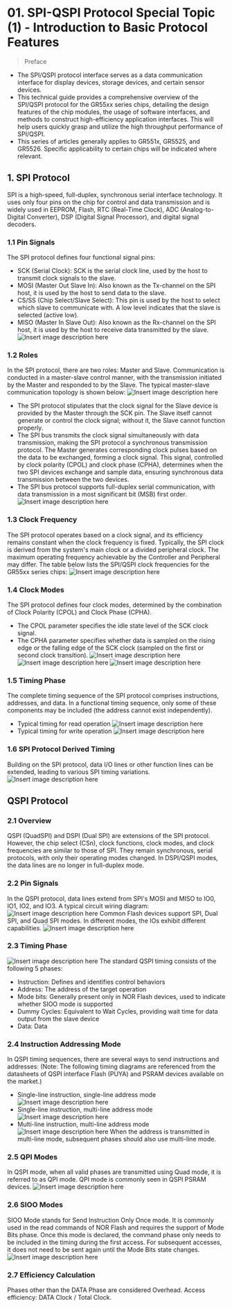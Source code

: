 # 01. SPI-QSPI Protocol Special Topic (1) - Introduction to Basic Protocol Features
> Preface
- The SPI/QSPI protocol interface serves as a data communication interface for display devices, storage devices, and certain sensor devices.
- This technical guide provides a comprehensive overview of the SPI/QSPI protocol for the GR55xx series chips, detailing the design features of the chip modules, the usage of software interfaces, and methods to construct high-efficiency application interfaces. This will help users quickly grasp and utilize the high throughput performance of SPI/QSPI.
- This series of articles generally applies to GR551x, GR5525, and GR5526. Specific applicability to certain chips will be indicated where relevant.

## 1. SPI Protocol
SPI is a high-speed, full-duplex, synchronous serial interface technology. It uses only four pins on the chip for control and data transmission and is widely used in EEPROM, Flash, RTC (Real-Time Clock), ADC (Analog-to-Digital Converter), DSP (Digital Signal Processor), and digital signal decoders.

### 1.1 Pin Signals
The SPI protocol defines four functional signal pins:
- SCK (Serial Clock): SCK is the serial clock line, used by the host to transmit clock signals to the slave.
- MOSI (Master Out Slave In): Also known as the Tx-channel on the SPI host, it is used by the host to send data to the slave.
- CS/SS (Chip Select/Slave Select): This pin is used by the host to select which slave to communicate with. A low level indicates that the slave is selected (active low).
- MISO (Master In Slave Out): Also known as the Rx-channel on the SPI host, it is used by the host to receive data transmitted by the slave.
![Insert image description here](../../../../_images/e37d97570f0549ba8381eac2339e972f.png)

### 1.2 Roles
In the SPI protocol, there are two roles: Master and Slave. Communication is conducted in a master-slave control manner, with the transmission initiated by the Master and responded to by the Slave. The typical master-slave communication topology is shown below:
![Insert image description here](../../../../_images/bfb3b5d0532b4100af5d355ace484fc1.png)
- The SPI protocol stipulates that the clock signal for the Slave device is provided by the Master through the SCK pin. The Slave itself cannot generate or control the clock signal; without it, the Slave cannot function properly.
- The SPI bus transmits the clock signal simultaneously with data transmission, making the SPI protocol a synchronous transmission protocol. The Master generates corresponding clock pulses based on the data to be exchanged, forming a clock signal. This signal, controlled by clock polarity (CPOL) and clock phase (CPHA), determines when the two SPI devices exchange and sample data, ensuring synchronous data transmission between the two devices.
- The SPI bus protocol supports full-duplex serial communication, with data transmission in a most significant bit (MSB) first order.
![Insert image description here](../../../../_images/3e861a7f190c49849b0239fbf9b43dce.png)

### 1.3 Clock Frequency
The SPI protocol operates based on a clock signal, and its efficiency remains constant when the clock frequency is fixed. Typically, the SPI clock is derived from the system's main clock or a divided peripheral clock. The maximum operating frequency achievable by the Controller and Peripheral may differ.
The table below lists the SPI/QSPI clock frequencies for the GR55xx series chips:
![Insert image description here](../../../../_images/ce10ad7e5fa04751bbc2146053e685c8.png)

### 1.4 Clock Modes
The SPI protocol defines four clock modes, determined by the combination of Clock Polarity (CPOL) and Clock Phase (CPHA).
- The CPOL parameter specifies the idle state level of the SCK clock signal.
- The CPHA parameter specifies whether data is sampled on the rising edge or the falling edge of the SCK clock (sampled on the first or second clock transition).
![Insert image description here](../../../../_images/a3ac8db7ff0642d9a232c3548cbdd33b.png)
![Insert image description here](../../../../_images/189d99c6d23a488fb5eb23b74a2e9abd.png)
![Insert image description here](../../../../_images/0d7580f688824da0bbd48e5ffbe8f42d.png)

### 1.5 Timing Phase
The complete timing sequence of the SPI protocol comprises instructions, addresses, and data. In a functional timing sequence, only some of these components may be included (the address cannot exist independently).
- Typical timing for read operation
![Insert image description here](../../../../_images/6d47a998a5304049baf3cd5075e0515b.png)
- Typical timing for write operation
![Insert image description here](../../../../_images/cfd5288db09444a4b9d2357cd17aa12f.png)

### 1.6 SPI Protocol Derived Timing
Building on the SPI protocol, data I/O lines or other function lines can be extended, leading to various SPI timing variations.
![Insert image description here](../../../../_images/95125dfa0da94729b18ab55a0ed1c901.png)

## QSPI Protocol

### 2.1 Overview
QSPI (QuadSPI) and DSPI (Dual SPI) are extensions of the SPI protocol. However, the chip select (CSn), clock functions, clock modes, and clock frequencies are similar to those of SPI. They remain synchronous, serial protocols, with only their operating modes changed. In DSPI/QSPI modes, the data lines are no longer in full-duplex mode.

### 2.2 Pin Signals
In the QSPI protocol, data lines extend from SPI's MOSI and MISO to IO0, IO1, IO2, and IO3.
A typical circuit wiring diagram:
![Insert image description here](../../../../_images/967a6367f5804f13abe3c420ff65337a.png)
Common Flash devices support SPI, Dual SPI, and Quad SPI modes. In different modes, the IOs exhibit different capabilities.
![Insert image description here](../../../../_images/2e07e4f34855451ab5d20bb099f4363a.png)

### 2.3 Timing Phase
![Insert image description here](../../../../_images/2ab29e59e4c34e5bb348a6a49e106468.png)
The standard QSPI timing consists of the following 5 phases:
- Instruction: Defines and identifies control behaviors
- Address: The address of the target operation
- Mode bits: Generally present only in NOR Flash devices, used to indicate whether SIOO mode is supported
- Dummy Cycles: Equivalent to Wait Cycles, providing wait time for data output from the slave device
- Data: Data

### 2.4 Instruction Addressing Mode
In QSPI timing sequences, there are several ways to send instructions and addresses:
(Note: The following timing diagrams are referenced from the datasheets of QSPI interface Flash (PUYA) and PSRAM devices available on the market.)
- Single-line instruction, single-line address mode
![Insert image description here](../../../../_images/b9ce9b304ba34b62bfa2b84f3962fae1.png)
- Single-line instruction, multi-line address mode
![Insert image description here](../../../../_images/2e20185695b54563add6e02e06301948.png)
- Multi-line instruction, multi-line address mode
![Insert image description here](../../../../_images/4099222c8e6b4fa69c9137efb3acdcbe.png)
When the address is transmitted in multi-line mode, subsequent phases should also use multi-line mode.

### 2.5 QPI Modes
In QSPI mode, when all valid phases are transmitted using Quad mode, it is referred to as QPI mode. QPI mode is commonly seen in QSPI PSRAM devices.
![Insert image description here](../../../../_images/740c888c44b54048b7b8e22851bbc7a1.png)

### 2.6 SIOO Modes
SIOO Mode stands for Send Instruction Only Once mode.
It is commonly used in the read commands of NOR Flash and requires the support of Mode Bits phase. Once this mode is declared, the command phase only needs to be included in the timing during the first access. For subsequent accesses, it does not need to be sent again until the Mode Bits state changes.
![Insert image description here](../../../../_images/bbe51a46aeea45e4bddbaa841bb8c9ee.png)

### 2.7 Efficiency Calculation
Phases other than the DATA Phase are considered Overhead.
Access efficiency: DATA Clock / Total Clock.